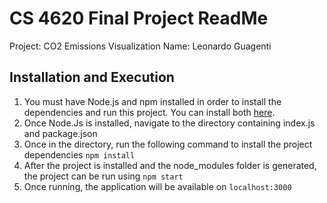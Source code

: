 # CS 4620 Final Project ReadMe
Project: CO2 Emissions Visualization
Name: Leonardo Guagenti

## Installation and Execution
1. You must have Node.js and npm installed in order to install the dependencies and run this project. You can install both [here](https://nodejs.org/en/download/current/).
2. Once Node.Js is installed, navigate to the directory containing index.js and package.json
3. Once in the directory, run the following command to install the project dependencies `npm install`
4. After the project is installed and the node_modules folder is generated, the project can be run using `npm start`
5. Once running, the application will be available on `localhost:3000`